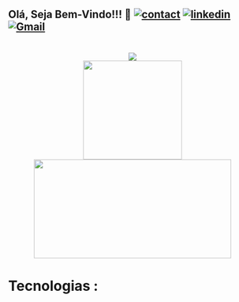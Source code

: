 ## Olá, Seja Bem-Vindo!!!  🖖                [![contact](https://img.shields.io/badge/WhatsApp-25D366?style=for-the-badge&logo=whatsapp&logoColor=white)](https://api.whatsapp.com/send?phone=5544920010649&text=Ol%C3%A1%20%2C%20tudo%20bem%20%3F)     [![linkedin](https://img.shields.io/badge/LinkedIn-0077B5?style=for-the-badge&logo=linkedin&logoColor=white)](https://www.linkedin.com/in/leandro-dukievicz-02b993218/)    [![Gmail](https://img.shields.io/badge/Gmail-D14836?style=for-the-badge&logo=gmail&logoColor=white)](mailto:leandrodukievicz1718@gmail.com)


#
<div align="center">
<img src="https://pin.it/2XIRoYs"/>
  </div>
<div align="center">
<img height = "200em" src="https://github-readme-stats.vercel.app/api?username=LeandroDukievicz&show_icons=true&theme=merko"/>
  <img height = "200em" width = "400em" src="https://github-readme-stats.vercel.app/api/top-langs/?username=LeandroDukievicz&layout=demo)](https://github.com/anuraghazra/github-readme-stats"/>
</div>
  
#
#  Tecnologias :




#
